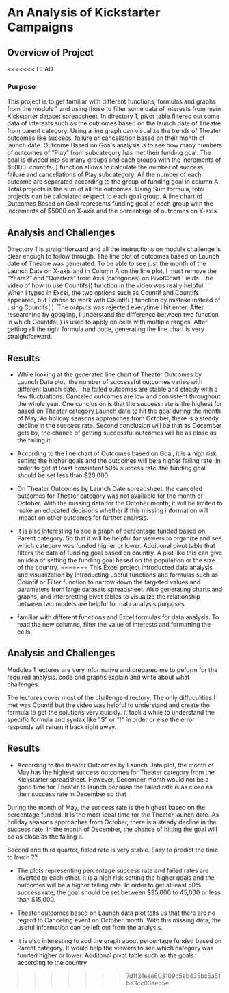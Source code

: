 
# An Analysis of Kickstarter Campaigns
## Overview of Project
<<<<<<< HEAD
### Purpose
This project is to get familiar with different functions, formulas and graphs from the module 1 and using those to filter some data of interests from main Kickstarter dataset spreadsheet. 
In directory 1, pivot table filtered out some data of interests such as the outcomes based on the launch date of Theatre from parent category. Using a line graph can visualize the trends of Theater outcomes like success, failure or cancellation based on their month of launch date. 
Outcome Based on Goals analysis is to see how many numbers of outcomes of “Play” from subcategory has met their funding goal. The goal is divided into so many groups and each groups with the increments of $5000. countifs( ) function allows to calculate the number of success, failure and cancellations of Play subcategory. All the number of each outcome are separated according to the group of funding goal in column A. Total projects is the sum of all the outcomes. Using Sum formula, total projects can be calculated respect to each goal group. A line chart of Outcomes Based on Goal represents funding goal of each group with the increments of $5000 on X-axis and the percentage of outcomes on Y-axis. 

## Analysis and Challenges
Directory 1 is straightforward and all the instructions on module challenge is clear enough to follow through. The line plot of outcomes based on Launch date of Theatre was generated. To be able to see just the month of the Launch Date on X-axis and in Column A on the line plot, I must remove the “Years2” and “Quarters” from Axis (categories) on PivotChart Fields. 
The video of how to use Countifs() function in the video was really helpful. When I typed in Excel, the two options such as Countif and Countifs appeared, but I chose to work with Countif( ) function by mistake instead of using Countifs( ). The outputs was rejected everytime I hit enter. After researching by googling, I understand the difference between two function in which Countifs( ) is used to apply on cells with multiple ranges. After getting all the right formula and code, generating the line chart is very straightforward.  

## Results
- While looking at the generated line chart of Theater Outcomes by Launch Data plot, the number of successful outcomes varies with different launch date. The failed outcomes are stable and steady with a few fluctuations.  Canceled outcomes are low and consistent throughout the whole year. One conclusion is that the success rate is the highest for based on Theater category Launch date to hit the goal during the month of May. As holiday seasons approaches from October, there is a steady decline in the success rate. Second conclusion will be that as December gets by, the chance of getting successful outcomes will be as close as the failing it. 
- According to the line chart of Outcomes based on Goal, it is a high risk setting the higher goals and the outcomes will be a higher failing rate. In order to get at least consistent 50% success rate, the funding goal should be set less than $20,000. 
- On Theater Outcomes by Launch Date spreadsheet, the canceled outcomes for Theater category was not available for the month of October. With the missing data for the October month, it will be limited to make an educated decisions whether if this missing information will impact on other outcomes for further analysis. 
- It is also interesting to see a graph of percentage funded based on Parent category. So that it will be helpful for viewers to organize and see which category was funded higher or lower. Additional pivot table that filters the data of funding goal based on country. A plot like this can give an idea of setting the funding goal based on the population or the size of the country. 
=======
This Excel project introducted data analysis and visualization by introducting useful functions and formulas such as Countif or Filter function to narrow down the targeted values and parameters from large datasets spreadsheet. Also generating charts and graphs, and interpretting pivot tables to visualize the relationship between two models are helpful for data analysis purposes.

- familiar with different functions and Excel formulas for data analysis. To read the new columns, filter the value of interests and formatting the cells.    

## Analysis and Challenges
Modules 1 lectures are very informative and prepared me to peform for the required analysis. 
code and graphs
explain and write about what challenges.  

The lectures cover most of the challenge directory. The only diffuculities I met was Countif but the video was helpful to understand and create the formula to get the solutions very quickly. It took a while to understand the specific formula and syntax like "$" or "!" in order or else the error responds will return it back right away. 


## Results
- According to the theater Outcomes by Launch Data plot, the month of May has the highest success outcomes for Theater category from the Kickstarter spreadsheet. However, December month would not be a good time for Theater to launch because the failed rate is as close as their success rate in December so that 

During the month of May, the success rate is the highest based on the percentage funded. It is the most ideal time for the Theater launch date. As holiday seasons approaches from October, there is a steady decline in the success rate. In the month of December, the chance of hitting the goal will be as close as the failing it. 

Second and third quarter, fialed rate is very stable. Easy to predict the time to lauch ??

- The plots representing percentage success rate and failed rates are inverted to each other. It is a high risk setting the higher goals and the outcomes will be a higher failing rate. In order to get at least 50% success rate, the goal should be set between  $35,000 to 45,000 or less than $15,000. 

- Theater outcomes based on Launch data plot tells us that there are no regard to Canceling event on October month. With this missing data, the useful information can be left out from the analysis.

- It is also interesting to add the graph about percentage funded based on Parent category. It would help the viewers to see which category was funded higher or lower. Additonal pivot table such as the goals according to the country  
>>>>>>> 7d1f31eee603109c5eb435bc5a51be3cc03aeb5e
